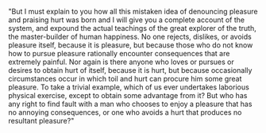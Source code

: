 "But I must explain to you how all this mistaken idea of denouncing pleasure and praising hurt was born and I will give you a complete account of the
system, and expound the actual teachings of the great explorer of the truth, the master-builder of human happiness. No one rejects, dislikes, or avoids
pleasure itself, because it is pleasure, but because those who do not know how to pursue pleasure rationally encounter consequences that are extremely
painful. Nor again is there anyone who loves or pursues or desires to obtain hurt of itself, because it is hurt, but because occasionally circumstances
occur in which toil and hurt can procure him some great pleasure. To take a trivial example, which of us ever undertakes laborious physical exercise,
except to obtain some advantage from it? But who has any right to find fault with a man who chooses to enjoy a pleasure that has no annoying consequences,
or one who avoids a hurt that produces no resultant pleasure?"